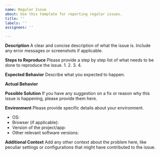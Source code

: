 ```yaml
---
name: Regular Issue
about: Use this template for reporting regular issues.
title: ''
labels: ''
assignees: ''

---
```


**Description**
A clear and concise description of what the issue is. Include any error messages or screenshots if applicable. 



**Steps to Reproduce**
Please provide a step by step list of what needs to be done to reproduce the issue. 
1. 
2. 
3. 
4. 



**Expected Behavior**
Describe what you expected to happen. 



**Actual Behavior**
<!-- Describe what actually happened. Include any error messages or screenshots if applicable. -->



**Possible Solution**
If you have any suggestion on a fix or reason why this issue is happening, please provide them here.



**Environment**
Please provide specific details about your environment. 
- OS: 
- Browser (if applicable): 
- Version of the project/app:
- Other relevant software versions:



**Additional Context**
Add any other context about the problem here, like peculiar settings or configurations that might have contributed to the issue.
